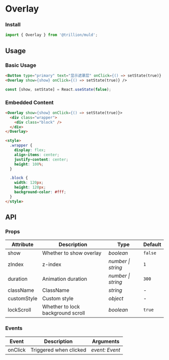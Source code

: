# Overlay

### Install

```js
import { Overlay } from '@trillion/muld';
```

## Usage

### Basic Usage

```html
<Button type="primary" text="显示遮罩层" onClick={() => setState(true)} />
<Overlay show={show} onClick={() => setState(true)} />
```

```js
const [show, setState] = React.useState(false);
```

### Embedded Content

```html
<Overlay show={show} onClick={() => setState(true)}>
  <div class="wrapper">
    <div class="block" />
  </div>
</Overlay>

<style>
  .wrapper {
    display: flex;
    align-items: center;
    justify-content: center;
    height: 100%;
  }

  .block {
    width: 120px;
    height: 120px;
    background-color: #fff;
  }
</style>
```

## API

### Props

| Attribute | Description | Type | Default |
| --- | --- | --- | --- |
| show | Whether to show overlay | _boolean_ | `false` |
| zIndex | z-index | _number \| string_ | `1` |
| duration | Animation duration | _number \| string_ | `300` |
| className | ClassName | _string_ | - |
| customStyle | Custom style | _object_ | - |
| lockScroll | Whether to lock background scroll | _boolean_ | `true` |

### Events

| Event | Description            | Arguments      |
| ----- | ---------------------- | -------------- |
| onClick | Triggered when clicked | _event: Event_ |

